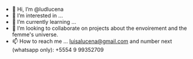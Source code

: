 - 👋 Hi, I’m @ludlucena
- 👀 I’m interested in ...
- 🌱 I’m currently learning ...
- 💞️ I’m looking to collaborate on projects about the envoirement and the femme's universe.
- 📫 How to reach me ... luisalucena@gmail.com and number next (whatsapp only): +5554 9 99352709

<!---
ludlucena/ludlucena is a ✨ special ✨ repository because its `README.md` (this file) appears on your GitHub profile.
You can click the Preview link to take a look at your changes.
--->
